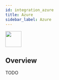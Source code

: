 ```yaml
---
id: integration_azure
title: Azure
sidebar_label: Azure
---
```



<img src="https://renative.org/img/ic_integrations.png" width=50 height=50 />

## Overview

TODO
